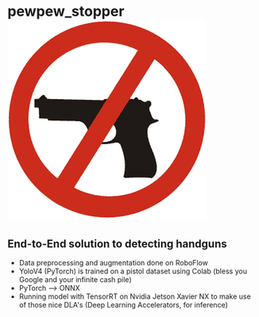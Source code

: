 # pewpew_stopper  ![](assets/no_guns.png)



## End-to-End solution to detecting handguns 
- Data preprocessing and augmentation done on RoboFlow
- YoloV4 (PyTorch) is trained on a pistol dataset using Colab (bless you Google and your infinite cash pile) 
- PyTorch --> ONNX 
- Running model with TensorRT on Nvidia Jetson Xavier NX to make use of those nice DLA's (Deep Learning Accelerators, for inference)
